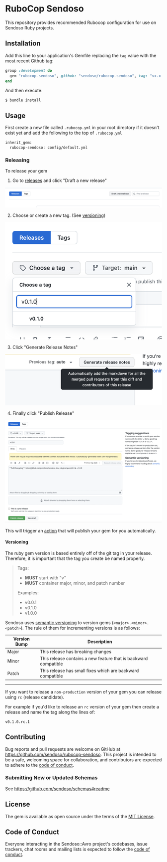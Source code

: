 # RuboCop Sendoso

This repository provides recommended Rubocop configuration for use on Sendoso Ruby projects.

## Installation

Add this line to your application's Gemfile replacing the `tag` value with the most recent Github
tag:

```ruby
group :development do
  gem "rubocop-sendoso", github: "sendoso/rubocop-sendoso", tag: "vx.x.x", require: false
end
```

And then execute:

    $ bundle install


## Usage

First create a new file called `.rubocop.yml` in your root directory if it doesn't exist yet
and add the following to the top of `.rubocop.yml`
```
inherit_gem:
  rubocop-sendoso: config/default.yml
```

### Releasing

To release your gem

1. Go to [releases](https://github.com/sendoso/rubocop-sendoso/releases) and click "Draft a new release"

![Draft New Release](./docs/draft-release.png)

2. Choose or create a new tag. (See [versioning](#versioning))

![Create Tag](./docs/create-tag.png)

3. Click "Generate Release Notes"

![Generate Release Notes](./docs/generate-release-notes.png)

4. Finally click "Publish Release"

![Full Release](./docs/release-full.png)

This will trigger an [action](https://github.com/sendoso/rubocop-sendoso/actions) that will
publish your gem for you automatically.

#### Versioning

The ruby gem version is based entirely off of the git tag in your release. Therefore, it is
important that the tag you create be named properly.

> Tags:
> * **MUST** start with "v"
> * **MUST** container major, minor, and patch number
>
> Examples:
> * v0.0.1
> * v0.1.0
> * v1.0.0

Sendoso uses [semantic versioning](https://semver.org/) to version gems (`<major>.<minor>.<patch>`).
The rule of them for incrementing versions is as follows:

| Version Bump | Description |
| ---- | ---- |
| Major | This release has breaking changes |
| Minor | This release contains a new feature that is backward compatible |
| Patch | This release has small fixes which are backward compatible |

-------

If you want to release a `non-production` version of your gem you can release using `rc` (release candidate).

For example if you'd like to release an `rc` version of your gem then create a release and name
the tag along the lines of:

```
v0.1.0.rc.1
```

## Contributing

Bug reports and pull requests are welcome on GitHub at https://github.com/sendoso/rubocop-sendoso. This project is intended to be a safe, welcoming space for collaboration, and contributors are expected to adhere to the [code of conduct](https://github.com/sendoso/rubocop-sendoso/blob/main/CODE_OF_CONDUCT.md).

### Submitting New or Updated Schemas

See https://github.com/sendoso/schemas#readme

## License

The gem is available as open source under the terms of the [MIT License](https://opensource.org/licenses/MIT).

## Code of Conduct

Everyone interacting in the Sendoso::Avro project's codebases, issue trackers, chat rooms and mailing lists is expected to follow the [code of conduct](https://github.com/sendoso/rubocop-sendoso/blob/main/CODE_OF_CONDUCT.md).
